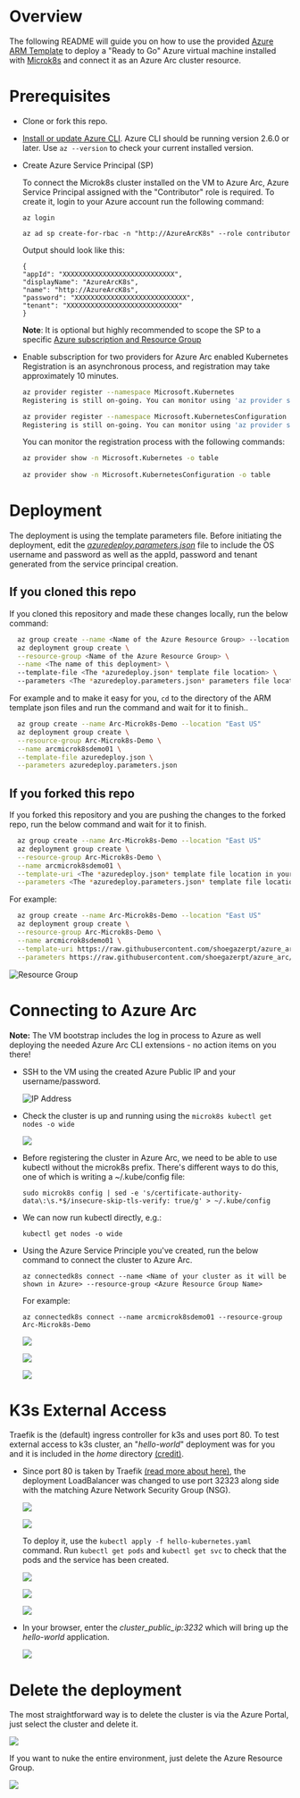 # Overview

The following README will guide you on how to use the provided [Azure ARM Template](https://docs.microsoft.com/en-us/azure/azure-resource-manager/templates/overview) to deploy a "Ready to Go" Azure virtual machine installed with [Microk8s](https://microk8s.io/) and connect it as an Azure Arc cluster resource.

# Prerequisites

* Clone or fork this repo.

* [Install or update Azure CLI](https://docs.microsoft.com/en-us/cli/azure/install-azure-cli?view=azure-cli-latest). Azure CLI should be running version 2.6.0 or later. Use ```az --version``` to check your current installed version.

* Create Azure Service Principal (SP)   

    To connect the Microk8s cluster installed on the VM to Azure Arc, Azure Service Principal assigned with the "Contributor" role is required. To create it, login to your Azure account run the following command:

    ```az login```

    ```az ad sp create-for-rbac -n "http://AzureArcK8s" --role contributor```

    Output should look like this:

    ```
    {
    "appId": "XXXXXXXXXXXXXXXXXXXXXXXXXXXX",
    "displayName": "AzureArcK8s",
    "name": "http://AzureArcK8s",
    "password": "XXXXXXXXXXXXXXXXXXXXXXXXXXXX",
    "tenant": "XXXXXXXXXXXXXXXXXXXXXXXXXXXX"
    }
    ```
    **Note**: It is optional but highly recommended to scope the SP to a specific [Azure subscription and Resource Group](https://docs.microsoft.com/en-us/cli/azure/ad/sp?view=azure-cli-latest) 

* Enable subscription for two providers for Azure Arc enabled Kubernetes<br> 
  Registration is an asynchronous process, and registration may take approximately 10 minutes.
  ```bash
  az provider register --namespace Microsoft.Kubernetes
  Registering is still on-going. You can monitor using 'az provider show -n Microsoft.Kubernetes'

  az provider register --namespace Microsoft.KubernetesConfiguration
  Registering is still on-going. You can monitor using 'az provider show -n Microsoft.KubernetesConfiguration'
  ```
  You can monitor the registration process with the following commands:
  ```bash
  az provider show -n Microsoft.Kubernetes -o table
 
  az provider show -n Microsoft.KubernetesConfiguration -o table
  ```

# Deployment 

The deployment is using the template parameters file. Before initiating the deployment, edit the [*azuredeploy.parameters.json*](../microk8s/azure/arm_template/azuredeploy.parameters.json) file to include the OS username and password as well as the appId, password and tenant generated from the service principal creation.  

## If you cloned this repo

If you cloned this repository and made these changes locally, run the below command:

```bash
  az group create --name <Name of the Azure Resource Group> --location <Azure Region>
  az deployment group create \
  --resource-group <Name of the Azure Resource Group> \
  --name <The name of this deployment> \ 
  --template-file <The *azuredeploy.json* template file location> \ 
  --parameters <The *azuredeploy.parameters.json* parameters file location>
```

For example and to make it easy for you, ```cd``` to the directory of the ARM template json files and run the command and wait for it to finish.. 

```bash
  az group create --name Arc-Microk8s-Demo --location "East US"
  az deployment group create \
  --resource-group Arc-Microk8s-Demo \
  --name arcmicrok8sdemo01 \
  --template-file azuredeploy.json \
  --parameters azuredeploy.parameters.json
```

## If you forked this repo

If you forked this repository and you are pushing the changes to the forked repo, run the below command and wait for it to finish.

```bash
  az group create --name Arc-Microk8s-Demo --location "East US"   
  az deployment group create \
  --resource-group Arc-Microk8s-Demo \
  --name arcmicrok8sdemo01 \
  --template-uri <The *azuredeploy.json* template file location in your GitHub repo> \
  --parameters <The *azuredeploy.parameters.json* template file location in your GitHub repo>
```

For example:

```bash
  az group create --name Arc-Microk8s-Demo --location "East US"   
  az deployment group create \
  --resource-group Arc-Microk8s-Demo \
  --name arcmicrok8sdemo01 \
  --template-uri https://raw.githubusercontent.com/shoegazerpt/azure_arc/master/azure_arc_k8s_jumpstart/microk8s/arm_template/azuredeploy.json \
  --parameters https://raw.githubusercontent.com/shoegazerpt/azure_arc/master/azure_arc_k8s_jumpstart/microk8s/arm_template/azuredeploy.parameters.json
```

![Resource Group](../img/microk8s/azure/arm_template/01.png)

# Connecting to Azure Arc

**Note:** The VM bootstrap includes the log in process to Azure as well deploying the needed Azure Arc CLI extensions - no action items on you there!

* SSH to the VM using the created Azure Public IP and your username/password.

  ![IP Address](../img/microk8s/azure/arm_template/02.png)

* Check the cluster is up and running using the ```microk8s kubectl get nodes -o wide```

  ![](../img/microk8s/azure/arm_template/03.png)

* Before registering the cluster in Azure Arc, we need to be able to use kubectl without the microk8s prefix. There's different ways to do this, one of which is writing a ~/.kube/config file:

    ```sudo microk8s config | sed -e 's/certificate-authority-data\:\s.*$/insecure-skip-tls-verify: true/g' > ~/.kube/config```

* We can now run kubectl directly, e.g.:

    ```kubectl get nodes -o wide```

* Using the Azure Service Principle you've created, run the below command to connect the cluster to Azure Arc.

    ```az connectedk8s connect --name <Name of your cluster as it will be shown in Azure> --resource-group <Azure Resource Group Name>```

    For example:

    ```az connectedk8s connect --name arcmicrok8sdemo01 --resource-group Arc-Microk8s-Demo```

  ![](../img/microk8s/azure/arm_template/04.png)

  ![](../img/microk8s/azure/arm_template/05.png)

  ![](../img/microk8s/azure/arm_template/06.png)

# K3s External Access

Traefik is the (default) ingress controller for k3s and uses port 80. To test external access to k3s cluster, an "*hello-world*" deployment was for you and it is included in the *home* directory [(credit)](https://github.com/paulbouwer/hello-kubernetes). 

* Since port 80 is taken by Traefik [(read more about here)](https://github.com/rancher/k3s/issues/436), the deployment LoadBalancer was changed to use port 32323 along side with the matching Azure Network Security Group (NSG). 

  ![](../img/rancher_k3s/azure/arm_template/07.png)

  ![](../img/rancher_k3s/azure/arm_template/08.png)

  To deploy it, use the ```kubectl apply -f hello-kubernetes.yaml``` command. Run ```kubectl get pods``` and ```kubectl get svc``` to check that the pods and the service has been created. 

  ![](../img/rancher_k3s/azure/arm_template/09.png)

  ![](../img/rancher_k3s/azure/arm_template/10.png)

  ![](../img/rancher_k3s/azure/arm_template/11.png)

* In your browser, enter the *cluster_public_ip:3232* which will bring up the *hello-world* application.

  ![](../img/rancher_k3s/azure/arm_template/12.png)

# Delete the deployment

The most straightforward way is to delete the cluster is via the Azure Portal, just select the cluster and delete it. 

![](../img/rancher_k3s/azure/arm_template/13.png)

If you want to nuke the entire environment, just delete the Azure Resource Group. 

![](../img/rancher_k3s/azure/arm_template/14.png)
